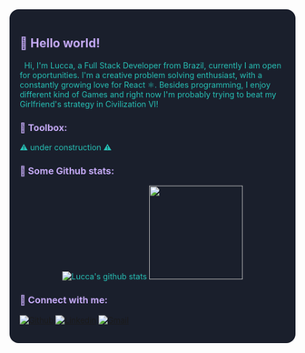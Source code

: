 <div style="background: #1A1F2C; color:#27C1B6; padding: 18px; border-radius: 16px">
<h2 style="color:#C2A8F3"> 👋 Hello world! </h2>

<!-- <div style="float: right; margin-left: 20px">
   <img src="https://media.giphy.com/media/LmNwrBhejkK9EFP504/giphy.gif" height=180px>
</div> -->
<p align="left" color="#C2A8F3">
     &nbsp Hi, I'm Lucca, a Full Stack Developer from Brazil, currently I am open for oportunities. I'm a creative problem solving enthusiast, with a constantly growing love for React ⚛️. Besides programming, I enjoy different kind of Games and right now I'm probably trying to beat my Girlfriend's strategy in Civilization VI!
</p>

<h3 style="color:#C2A8F3"> 🧰 Toolbox:  </h3>
⚠️ under construction ⚠️ 
 
<!-- <div style="height: 80px; width: 100px; background: #fff; border-radius: 19px; box-shadow: 8px 8px; display: flex; justify-content: center; align-items: center;">
<img src="https://upload.wikimedia.org/wikipedia/commons/thumb/d/d9/Node.js_logo.svg/1200px-Node.js_logo.svg.png" width=80px/>

</div> -->

<h3 style="color:#C2A8F3"> 📝 Some Github stats: </h3>

<div align="center">

![Lucca's github stats](https://github-readme-stats.vercel.app/api?username=radaelilucca&show_icons=true&hide_border=false&theme=tokyonight&hide_title=true) <img src="https://media.giphy.com/media/LmNwrBhejkK9EFP504/giphy.gif" height=165px>

</div>

<h3 style="color:#C2A8F3"> 🤙 Connect with me:  </h3>

[![Github](https://img.shields.io/badge/-Github-41414d?style=for-the-badge&logo=Github&logoColor=white)](https://github.com/radaelilucca)
[![Linkedin](https://img.shields.io/badge/-LinkedIn-blue?style=for-the-badge&logo=Linkedin&logoColor=white)](https://www.linkedin.com/in/luccaradaeli/)
[![Gmail](https://img.shields.io/badge/-Gmail-c14438?style=for-the-badge&logo=Gmail&logoColor=white)](mailto:luccaradaeli@gmail.com)

</div>
